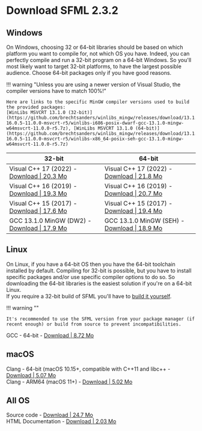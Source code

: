 # Download SFML 2.3.2

## Windows

On Windows, choosing 32 or 64-bit libraries should be based on which platform you want to compile for, not which OS you have. Indeed, you can perfectly compile and run a 32-bit program on a 64-bit Windows. So you'll most likely want to target 32-bit platforms, to have the largest possible audience. Choose 64-bit packages only if you have good reasons.

!!! warning "Unless you are using a newer version of Visual Studio, the compiler versions have to match 100%!"

    Here are links to the specific MinGW compiler versions used to build the provided packages:  
    [WinLibs MSVCRT 13.1.0 (32-bit)](https://github.com/brechtsanders/winlibs_mingw/releases/download/13.1.0-16.0.5-11.0.0-msvcrt-r5/winlibs-i686-posix-dwarf-gcc-13.1.0-mingw-w64msvcrt-11.0.0-r5.7z), [WinLibs MSVCRT 13.1.0 (64-bit)](https://github.com/brechtsanders/winlibs_mingw/releases/download/13.1.0-16.0.5-11.0.0-msvcrt-r5/winlibs-x86_64-posix-seh-gcc-13.1.0-mingw-w64msvcrt-11.0.0-r5.7z)

| 32-bit | 64-bit |
| ------ | ------ |
| Visual C++ 17 (2022) - [Download &#124; 20.3 Mo](https://www.sfml-dev.org/files/SFML-2.6.1-windows-vc17-32-bit.zip) | Visual C++ 17 (2022) - [Download &#124; 21.8 Mo](https://www.sfml-dev.org/files/SFML-2.6.1-windows-vc17-64-bit.zip) |
| Visual C++ 16 (2019) - [Download &#124; 19.3 Mo](https://www.sfml-dev.org/files/SFML-2.6.1-windows-vc16-32-bit.zip) | Visual C++ 16 (2019) - [Download &#124; 20.7 Mo](https://www.sfml-dev.org/files/SFML-2.6.1-windows-vc16-64-bit.zip) |
| Visual C++ 15 (2017) - [Download &#124; 17.6 Mo](https://www.sfml-dev.org/files/SFML-2.6.1-windows-vc15-32-bit.zip) | Visual C++ 15 (2017) - [Download &#124; 19.4 Mo](https://www.sfml-dev.org/files/SFML-2.6.1-windows-vc15-64-bit.zip) |
| GCC 13.1.0 MinGW (DW2) - [Download &#124; 17.9 Mo](https://www.sfml-dev.org/files/SFML-2.6.1-windows-gcc-13.1.0-mingw-32-bit.zip) | GCC 13.1.0 MinGW (SEH) - [Download &#124; 18.9 Mo](https://www.sfml-dev.org/files/SFML-2.6.1-windows-gcc-13.1.0-mingw-64-bit.zip) |

## Linux

On Linux, if you have a 64-bit OS then you have the 64-bit toolchain installed by default. Compiling for 32-bit is possible, but you have to install specific packages and/or use specific compiler options to do so. So downloading the 64-bit libraries is the easiest solution if you're on a 64-bit Linux.  
If you require a 32-bit build of SFML you'll have to [build it yourself](../../tutorials/2.6/cmake.md).

!!! warning ""

    It's recommended to use the SFML version from your package manager (if recent enough) or build from source to prevent incompatibilities.

GCC - 64-bit - [Download | 8.72 Mo](https://www.sfml-dev.org/files/SFML-2.6.1-linux-gcc-64-bit.tar.gz)

## macOS

Clang - 64-bit (macOS 10.15+, compatible with C++11 and libc++ - [Download | 5.07 Mo](https://www.sfml-dev.org/files/SFML-2.6.1-macOS-clang-64-bit.tar.gz)  
Clang - ARM64 (macOS 11+) - [Download | 5.02 Mo](https://www.sfml-dev.org/files/SFML-2.6.1-macOS-clang-arm64.tar.gz)


## All OS

Source code - [Download | 24.7 Mo](https://www.sfml-dev.org/files/SFML-2.6.1-sources.zip)  
HTML Documentation - [Download | 2.03 Mo](https://www.sfml-dev.org/files/SFML-2.6.1-doc.zip)